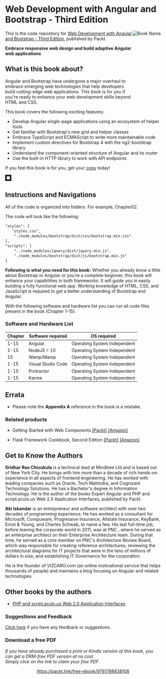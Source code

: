 # Web Development with Angular and Bootstrap - Third Edition

<a href="https://www.packtpub.com/web-development/web-development-angular-and-bootstrap-third-edition?utm_source=github&utm_medium=repository&utm_campaign=9781788838108"><img src="https://www.packtpub.com/media/catalog/product/cache/e4d64343b1bc593f1c5348fe05efa4a6/9/7/9781788838108-original.jpeg" alt="Book Name" height="256px" align="right"></a>

This is the code repository for [Web Development with Angular and Bootstrap - Third Edition](https://www.packtpub.com/web-development/web-development-angular-and-bootstrap-third-edition?utm_source=github&utm_medium=repository&utm_campaign=9781788838108), published by Packt.

**Embrace responsive web design and build adaptive Angular web applications**

## What is this book about?
Angular and Bootstrap have undergone a major overhaul to embrace emerging web technologies that help developers build cutting-edge web applications. This book is for you if you're ready to enhance your web development skills beyond HTML and CSS.

This book covers the following exciting features:
* Develop Angular single-page applications using an ecosystem of helper tools
* Get familiar with Bootstrap's new grid and helper classes
* Embrace TypeScript and ECMAScript to write more maintainable code
* Implement custom directives for Bootstrap 4 with the ng2-bootstrap library
* Understand the component-oriented structure of Angular and its router
* Use the built-in HTTP library to work with API endpoints

If you feel this book is for you, get your [copy](https://www.amazon.com/dp/1788838106) today!

<a href="https://www.packtpub.com/?utm_source=github&utm_medium=banner&utm_campaign=GitHubBanner"><img src="https://raw.githubusercontent.com/PacktPublishing/GitHub/master/GitHub.png" 
alt="https://www.packtpub.com/" border="5" /></a>


## Instructions and Navigations
All of the code is organized into folders. For example, Chapter02.

The code will look like the following:
```
"styles": [
   "styles.css",
    "./node_modules/bootstrap/dist/css/bootstrap.min.css"
],
"scripts": [
    "../node_modules/jquery/dist/jquery.min.js",
    "./node_modules/bootstrap/dist/js/bootstrap.min.js"
]  
```

**Following is what you need for this book:**
Whether you already know a little about Bootstrap or Angular or you’re a complete beginner, this book will enhance your capabilities in both frameworks. It will guide you in easily building a fully functional web app. Working knowledge of HTML, CSS, and JavaScript is required to get a better understanding of Bootstrap and Angular.

With the following software and hardware list you can run all code files present in the book (Chapter 1-15).

### Software and Hardware List

| Chapter  | Software required                   | OS required                        |
| -------- | ------------------------------------| -----------------------------------|
| 1-15     | Angular                             | Operating System Independent |
| 1-15     | NodeJS > 10                         | Operating System Independent |
| 15       | Wamp/Mamp            | Operating System Independent |
| 1-15     | Visual Studio Code            | Operating System Independent |
| 1-15     | Protractor            | Operating System Independent |
| 1-15     | Karma            | Operating System Independent |

## Errata
* Please note the **Appendix A** reference in the book is a mistake.

### Related products
* Getting Started with Web Components [[Packt]](https://www.packtpub.com/web-development/getting-started-web-components?utm_source=github&utm_medium=repository&utm_campaign=9781838649234) [[Amazon]](https://www.amazon.com/dp/B07SB4ZLHT)

* Flask Framework Cookbook, Second Edition [[Packt]](https://www.packtpub.com/web-development/flask-framework-cookbook-second-edition?utm_source=github&utm_medium=repository&utm_campaign=9781789951295) [[Amazon]](https://www.amazon.com/dp/B07VHYR9BJ)

## Get to Know the Authors
**Sridhar Rao Chivukula**
is a technical lead at Mindtree Ltd and is based out of New York City. He brings with him more than a decade of rich hands-on experience in all aspects of frontend engineering. He has worked with leading companies such as Oracle, Tech Mahindra, and Cognizant Technology Solutions. He has a Bachelor's degree in Information Technology. He is the author of the books Expert Angular and PHP and script.aculo.us Web 2.0 Application Interfaces, published by Packt.

**Aki Iskandar**
is an entrepreneur and software architect with over two decades of programming experience. He has worked as a consultant for Microsoft, Compuware, Progressive Insurance, Allstate Insurance, KeyBank, Ernst & Young, and Charles Schwab, to name a few. His last full-time job, before leaving the corporate world in 2011, was at PNC , where he served as an enterprise architect on their Enterprise Architecture team. During that time, he served as a core member on PNC's Architecture Review Board, which was responsible for creating reference architectures, reviewing the architectural diagrams for IT projects that were in the tens of millions of dollars in size, and establishing IT Governance for the corporation.

He is the founder of VIZCARO.com (an online motivational service that helps thousands of people) and maintains a blog focusing on Angular and related technologies.


## Other books by the authors
* [PHP and script.aculo.us Web 2.0 Application Interfaces](https://www.packtpub.com/web-development/php-and-scriptaculous-web-20-application-interfaces?utm_source=github&utm_medium=repository&utm_campaign=9781847194046)


### Suggestions and Feedback
[Click here](https://docs.google.com/forms/d/e/1FAIpQLSdy7dATC6QmEL81FIUuymZ0Wy9vH1jHkvpY57OiMeKGqib_Ow/viewform) if you have any feedback or suggestions.
### Download a free PDF

 <i>If you have already purchased a print or Kindle version of this book, you can get a DRM-free PDF version at no cost.<br>Simply click on the link to claim your free PDF.</i>
<p align="center"> <a href="https://packt.link/free-ebook/9781788838108">https://packt.link/free-ebook/9781788838108 </a> </p>